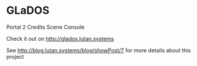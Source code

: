 # GLaDOS
Portal 2 Credits Scene Console

Check it out on
http://glados.lutan.systems

See http://blog.lutan.systems/blog/showPost/7 for more details about this project

